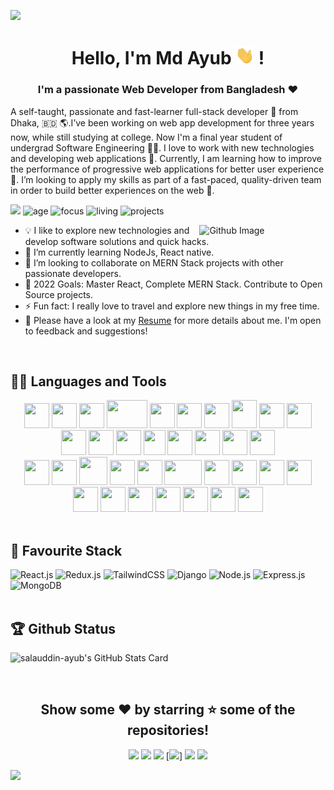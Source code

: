![](https://fiverr-res.cloudinary.com/images/q_auto,f_auto/gigs/137046598/original/7b42001b43cc9a1a871cb5f4476cb4c2605b432e/full-stack-developer-react-js-node-js-python.jpeg)

<h1 align="center"> Hello, I'm Md Ayub <img src="https://raw.githubusercontent.com/ABSphreak/ABSphreak/master/gifs/Hi.gif" width="30px"> ! </h1>

<h3 align="center">I'm a passionate Web Developer from Bangladesh ❤</h3>  

A self-taught, passionate and fast-learner full-stack developer 🎯 from Dhaka, 🇧🇩 🌎.I’ve been working on web app development for three years now, while still studying at college. Now I'm a final year student of undergrad Software Engineering 👨‍🎓. I love to work with new technologies and developing web applications 🔭. Currently, I am learning how to improve the performance of progressive web applications for better user experience 🌱. I’m looking to apply my skills as part of a fast-paced, quality-driven team in order to build better experiences on the web 🚀. 

![](https://visitor-badge.glitch.me/badge?page_id=PriontoAbdullah.PriontoAbdullah)
![age](https://img.shields.io/badge/age-24-blueviolet)
![focus](https://img.shields.io/badge/focus-FullStack-critical)
![living](https://img.shields.io/badge/living-Dhaka-ff69b4)
![projects](https://img.shields.io/badge/projects-10-important)

<img width="40%" align="right" alt="Github Image" src="https://media.giphy.com/media/V21UwO1oh2nswmq08I/giphy.gif" />

- 💡 I like to explore new technologies and develop software solutions and quick hacks.
- 🌱 I’m currently learning NodeJs, React native.
- 👯 I’m looking to collaborate on MERN Stack projects with other passionate developers.
- 🥅 2022 Goals: Master React, Complete MERN Stack. Contribute to Open Source projects.
- ⚡ Fun fact: I really love to travel and explore new things in my free time.
- 📝 Please have a look at my [Resume](https://drive.google.com/file/d/1Uk0ATe83NZ3AHQA-YfZXVZbs59t5nuLj/view?usp=sharing) for more details about me. I'm open to feedback and suggestions!

<br />

## 👨‍💻 Languages and Tools

<div align="center">

<img src="https://i.imgur.com/Riq5bIb.png" height="40" width="40">
<img src="https://i.imgur.com/Uivesm4.png" height="40" width="40">
<img src="https://i.imgur.com/KUlechH.png" height="40" width="40">
<img src="https://i.imgur.com/lPav31e.png" height="45" width="65">
<img src="https://i.imgur.com/uTwsATT.png" height="40" width="40">
<img src="https://i.imgur.com/0zjDnXw.png" height="40" width="40">
<img src="https://i.imgur.com/VBd4aS3.png" height="40" width="40">
<img src="https://i.imgur.com/KSZRGKH.png" height="45" width="40">
<img src="https://i.imgur.com/JcUsLfc.png" height="40" width="40">
<img src="https://i.imgur.com/pWp0iDn.png" height="40" width="40"> 
<img src="https://i.imgur.com/wa305S7.png" height="40" width="40">
<img src="https://i.imgur.com/wsUmcb5.png" height="40" width="40">
<img src="https://i.imgur.com/3NP07nj.png" height="40" width="40">
<img src="https://i.imgur.com/mH7zbFv.png" height="40" width="35">
<img src="https://i.imgur.com/9Ulh3vX.png" height="40" width="40">
<img src="https://i.imgur.com/apxFVxR.png" height="40" width="40">
<img src="https://i.imgur.com/t74wIVs.png" height="40" width="40">
<img src="https://i.imgur.com/egRbxBy.png" height="40" width="40">

<br />

<img src="https://i.imgur.com/CfbGSw2.png" height="40" width="40">
<img src="https://i.imgur.com/ydbeeyk.png" height="40" width="40">
<img src="https://i.imgur.com/054LTZq.png" height="45" width="45">
<img src="https://i.imgur.com/mQGR6nx.png" height="40" width="40">
<img src="https://i.imgur.com/x6EieWc.png" height="40" width="40">
<img src="https://i.imgur.com/K5LeVnW.png" height="40" width="60">
<img src="https://i.imgur.com/ehWaPTK.png" height="40" width="40">
<img src="https://i.imgur.com/4ryo0Qh.png" height="40" width="40">
<img src="https://i.imgur.com/59p9PDP.png" height="40" width="40">
<img src="https://i.imgur.com/DjzmcTo.png" height="40" width="40">
<img src="https://i.imgur.com/VjulBsn.png" height="40" width="40">
<img src="https://i.imgur.com/H3C168v.png" height="40" width="40">
<img src="https://i.imgur.com/bbawh2F.png" height="40" width="40">
<img src="https://i.imgur.com/0BKuO1I.png" height="40" width="40">
<img src="https://i.imgur.com/b65wQ01.png" height="40" width="40">
<img src="https://i.imgur.com/0EZWddS.png" height="40" width="40">
<img src="https://i.imgur.com/yBHwdqa.png" height="40" width="40">
</div>

<br /> 

## 🎀 Favourite Stack

<div align="left">

<img alt="React.js" src="https://img.shields.io/badge/React-20232A?style=for-the-badge&logo=react&logoColor=61DAFB" />
<img alt="Redux.js" src="https://img.shields.io/badge/Redux-593D88?style=for-the-badge&logo=redux&logoColor=white" />
<img alt="TailwindCSS" src="https://img.shields.io/badge/Tailwind_CSS-38B2AC?style=for-the-badge&logo=tailwind-css&logoColor=white"/>
<img alt="Django" src="https://img.shields.io/badge/Django-000000?style=for-the-badge&logo=django&logoColor=white" />
<img alt="Node.js" src="https://img.shields.io/badge/Node.js-43853D?style=for-the-badge&logo=node.js&logoColor=white" />
<img alt="Express.js" src="https://img.shields.io/badge/express.js-%23404d59.svg?style=for-the-badge&logo=express&logoColor=%2361DAFB"/>
<img alt="MongoDB" src="https://img.shields.io/badge/MongoDB-4EA94B?style=for-the-badge&logo=mongodb&logoColor=white" />

</div>
  
<br /> 

## 🏆 Github Status
![salauddin-ayub's GitHub Stats Card](https://github-readme-stats.vercel.app/api?username=salauddin-ayub&count_private=true&show_icons=true&theme=radical&title_color=8C37E1&icon_color=BA5A31&text_color=FFD700&bg_color=151515)


<br /> 

<div align="center">

## Show some ❤️ by starring ⭐ some of the repositories!

[<img src="https://img.shields.io/badge/Portfolio-%23000000.svg?&style=for-the-badge&logo=react&logoColor=61DAFB">](https://salauddin-ayub02.netlify.app/)
[<img src="https://img.shields.io/badge/Gmail-D14836?style=for-the-badge&logo=gmail&logoColor=white">](https://mail.google.com/mail/?view=cm&fs=1&to=salauddinnayub@gmail.com)
[<img src="https://img.shields.io/badge/linkedin-%230077B5.svg?&style=for-the-badge&logo=linkedin&logoColor=white">](https://www.linkedin.com/in/salauddin--ayub/)
[<img src="https://img.shields.io/badge/Medium-12100E?style=for-the-badge&logo=medium&logoColor=white">]
[<img src="https://img.shields.io/badge/facebook-%231877F2.svg?&style=for-the-badge&logo=facebook&logoColor=white">](https://www.facebook.com/leojrmax.max)
[<img src="https://img.shields.io/badge/instagram-%23E4405F.svg?&style=for-the-badge&logo=instagram&logoColor=white">](https://www.instagram.com/salauddinayub32/)

</div>

![](https://i.imgur.com/IuzIC2j.png)
